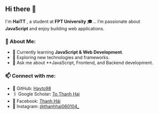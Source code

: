 ## Hi there 👋  

I'm **HaiTT** , a student at **FPT University** 🎓...
I’m passionate about **JavaScript** and enjoy building web applications.  

### 🚀 About Me:  
- 🌱 Currently learning **JavaScript & Web Development**.  
- 🔭 Exploring new technologies and frameworks.  
- 💬 Ask me about **JavaScript, Frontend, and Backend development.  

### 📫 Connect with me:  
- 🔗 GitHub: [Hayto98](https://github.com/Hayto98)
- 🖇️ Google Scholar: [To Thanh Hai](https://scholar.google.com/citations?user=lAAr59QAAAAJ&hl=en)
- 📘 Facebook: [Thanh Hải](https://www.facebook.com/thanh.hai.81426/)  
- 📸 Instagram: [@thanhhai060104_](https://www.instagram.com/thanhhai060104_/)


 
